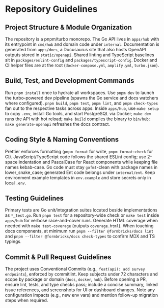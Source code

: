 # Repository Guidelines

## Project Structure & Module Organization
The repository is a pnpm/turbo monorepo. The Go API lives in `apps/hub` with its entrypoint in `cmd/hub` and domain code under `internal`. Documentation is generated from `apps/docs`, a Docusaurus site that also hosts OpenAPI outputs stored in `static/openapi`. Shared linting and TypeScript baselines sit in `packages/eslint-config` and `packages/typescript-config`. Docker and CI helper files are at the root (`docker-compose.yml`, `amplify.yml`, `turbo.json`).

## Build, Test, and Development Commands
Run `pnpm install` once to hydrate all workspaces. Use `pnpm dev` to launch the turbo-powered dev pipeline (spawns the Go service and docs watchers where configured). `pnpm build`, `pnpm test`, `pnpm lint`, and `pnpm check-types` fan out to the respective tasks across apps. Inside `apps/hub`, use `make setup` to copy `.env`, install Go tools, and start PostgreSQL via Docker; `make dev` runs the API with hot reload; `make build` compiles the binary to `bin/hub`; `make generate-openapi` refreshes the docs contract.

## Coding Style & Naming Conventions
Prettier enforces formatting (`pnpm format` for write, `pnpm format:check` for CI). JavaScript/TypeScript code follows the shared ESLint config; use 2-space indentation and PascalCase for React components while keeping file names kebab-case. Go code must stay `gofmt`-clean with package names in lower_snake_case; generated Ent code belongs under `internal/ent`. Keep environment example templates in `env.example` and store secrets only in local `.env`.

## Testing Guidelines
Primary tests are Go unit/integration suites located beside implementations as `*_test.go`. Run `pnpm test` for a repository-wide check or `make test` inside `apps/hub` for verbose race-and-cover runs. Generate HTML coverage when needed with `make test-coverage` (outputs `coverage.html`). When touching docs components, at minimum run `pnpm --filter @formbricks/docs lint` and `pnpm --filter @formbricks/docs check-types` to confirm MDX and TS typings.

## Commit & Pull Request Guidelines
The project uses Conventional Commits (e.g., `feat(api): add survey endpoints`), enforced by commitlint. Keep subjects under 72 characters and scope by package or domain (`docs`, `docker`, `hub`). Before opening a PR, ensure lint, tests, and type checks pass; include a concise summary, linked issue references, and screenshots for UI or dashboard changes. Note any configuration impacts (e.g., new env vars) and mention follow-up migration steps when required.
